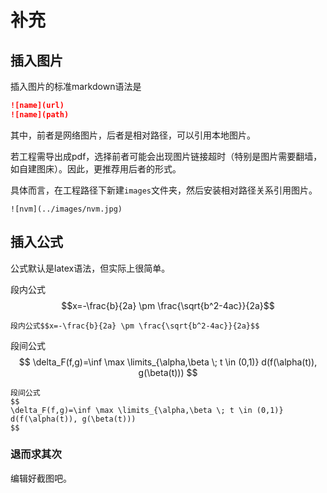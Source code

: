 # 补充

## 插入图片

插入图片的标准markdown语法是
```markdown
![name](url)
![name](path)
```
其中，前者是网络图片，后者是相对路径，可以引用本地图片。

若工程需导出成pdf，选择前者可能会出现图片链接超时（特别是图片需要翻墙，如自建图床）。因此，更推荐用后者的形式。

具体而言，在工程路径下新建`images`文件夹，然后安装相对路径关系引用图片。
```
![nvm](../images/nvm.jpg)
```

## 插入公式

公式默认是latex语法，但实际上很简单。

段内公式$$x=-\frac{b}{2a} \pm \frac{\sqrt{b^2-4ac}}{2a}$$

```
段内公式$$x=-\frac{b}{2a} \pm \frac{\sqrt{b^2-4ac}}{2a}$$
```

段间公式
$$
\delta_F(f,g)=\inf \max \limits_{\alpha,\beta \; t \in (0,1)} d(f(\alpha(t)), g(\beta(t)))
$$

```
段间公式
$$
\delta_F(f,g)=\inf \max \limits_{\alpha,\beta \; t \in (0,1)} d(f(\alpha(t)), g(\beta(t)))
$$
```

### 退而求其次

编辑好截图吧。
